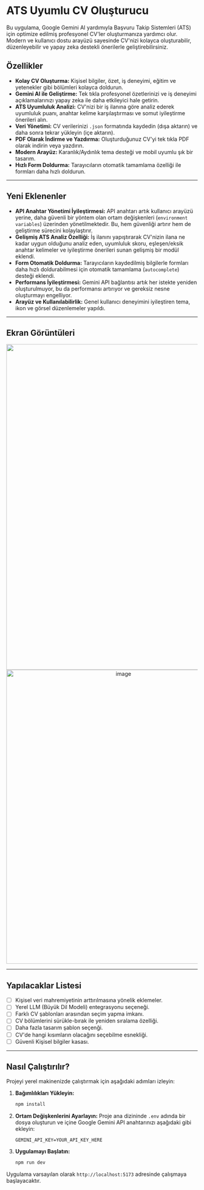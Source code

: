# ATS Uyumlu CV Oluşturucu

Bu uygulama, Google Gemini AI yardımıyla Başvuru Takip Sistemleri (ATS) için optimize edilmiş profesyonel CV'ler oluşturmanıza yardımcı olur. Modern ve kullanıcı dostu arayüzü sayesinde CV'nizi kolayca oluşturabilir, düzenleyebilir ve yapay zeka destekli önerilerle geliştirebilirsiniz.

## Özellikler

- **Kolay CV Oluşturma:** Kişisel bilgiler, özet, iş deneyimi, eğitim ve yetenekler gibi bölümleri kolayca doldurun.
- **Gemini AI ile Geliştirme:** Tek tıkla profesyonel özetlerinizi ve iş deneyimi açıklamalarınızı yapay zeka ile daha etkileyici hale getirin.
- **ATS Uyumluluk Analizi:** CV'nizi bir iş ilanına göre analiz ederek uyumluluk puanı, anahtar kelime karşılaştırması ve somut iyileştirme önerileri alın.
- **Veri Yönetimi:** CV verilerinizi `.json` formatında kaydedin (dışa aktarın) ve daha sonra tekrar yükleyin (içe aktarın).
- **PDF Olarak İndirme ve Yazdırma:** Oluşturduğunuz CV'yi tek tıkla PDF olarak indirin veya yazdırın.
- **Modern Arayüz:** Karanlık/Aydınlık tema desteği ve mobil uyumlu şık bir tasarım.
- **Hızlı Form Doldurma:** Tarayıcıların otomatik tamamlama özelliği ile formları daha hızlı doldurun.

---

## Yeni Eklenenler

- **API Anahtar Yönetimi İyileştirmesi:** API anahtarı artık kullanıcı arayüzü yerine, daha güvenli bir yöntem olan ortam değişkenleri (`environment variables`) üzerinden yönetilmektedir. Bu, hem güvenliği artırır hem de geliştirme sürecini kolaylaştırır.
- **Gelişmiş ATS Analiz Özelliği:** İş ilanını yapıştırarak CV'nizin ilana ne kadar uygun olduğunu analiz eden, uyumluluk skoru, eşleşen/eksik anahtar kelimeler ve iyileştirme önerileri sunan gelişmiş bir modül eklendi.
- **Form Otomatik Doldurma:** Tarayıcıların kaydedilmiş bilgilerle formları daha hızlı doldurabilmesi için otomatik tamamlama (`autocomplete`) desteği eklendi.
- **Performans İyileştirmesi:** Gemini API bağlantısı artık her istekte yeniden oluşturulmuyor, bu da performansı artırıyor ve gereksiz nesne oluşturmayı engelliyor.
- **Arayüz ve Kullanılabilirlik:** Genel kullanıcı deneyimini iyileştiren tema, ikon ve görsel düzenlemeler yapıldı.

---

## Ekran Görüntüleri

<div align="center">
<img width="1368" height="855" alt="image" src="https://github.com/user-attachments/assets/267aca02-64ee-4230-9929-f22441ca1a06" />
<img width="601" height="772" alt="image" src="https://github.com/user-attachments/assets/1f0e3898-61ff-43fd-96f4-f5a74ebbdbc4" />
</div>

---

## Yapılacaklar Listesi

- [ ] Kişisel veri mahremiyetinin arttırılmasına yönelik eklemeler.
- [ ] Yerel LLM (Büyük Dil Modeli) entegrasyonu seçeneği.
- [ ] Farklı CV şablonları arasından seçim yapma imkanı.
- [ ] CV bölümlerini sürükle-bırak ile yeniden sıralama özelliği.
- [ ] Daha fazla tasarım şablon seçenği.
- [ ] CV'de hangi kısımların olacağını seçebilme esnekliği.
- [ ] Güvenli Kişisel bilgiler kasası.

---

## Nasıl Çalıştırılır?

Projeyi yerel makinenizde çalıştırmak için aşağıdaki adımları izleyin:

1.  **Bağımlılıkları Yükleyin:**
    ```bash
    npm install
    ```

2.  **Ortam Değişkenlerini Ayarlayın:**
    Proje ana dizininde `.env` adında bir dosya oluşturun ve içine Google Gemini API anahtarınızı aşağıdaki gibi ekleyin:
    ```
    GEMINI_API_KEY=YOUR_API_KEY_HERE
    ```

3.  **Uygulamayı Başlatın:**
    ```bash
    npm run dev
    ```

Uygulama varsayılan olarak `http://localhost:5173` adresinde çalışmaya başlayacaktır.
